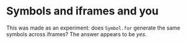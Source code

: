 Symbols and iframes and you
===========================

This was made as an experiment: does `Symbol.for` generate the same symbols across iframes? The answer appears to be *yes*.
